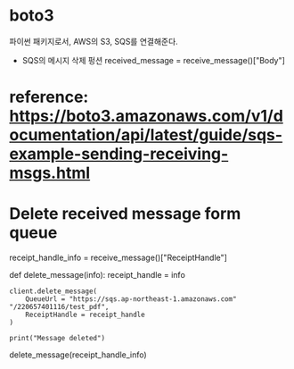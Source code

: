 # boto3
파이썬 패키지로서, AWS의 S3, SQS를 연결해준다.

- SQS의 메시지 삭제 펑션
  received_message = receive_message()["Body"]

# reference: https://boto3.amazonaws.com/v1/documentation/api/latest/guide/sqs-example-sending-receiving-msgs.html
# Delete received message form queue    

receipt_handle_info = receive_message()["ReceiptHandle"]


def delete_message(info):
    receipt_handle = info
    
    client.delete_message(
        QueueUrl = "https://sqs.ap-northeast-1.amazonaws.com" "/220657401116/test_pdf",
        ReceiptHandle = receipt_handle
    )
    
    print("Message deleted")


delete_message(receipt_handle_info)